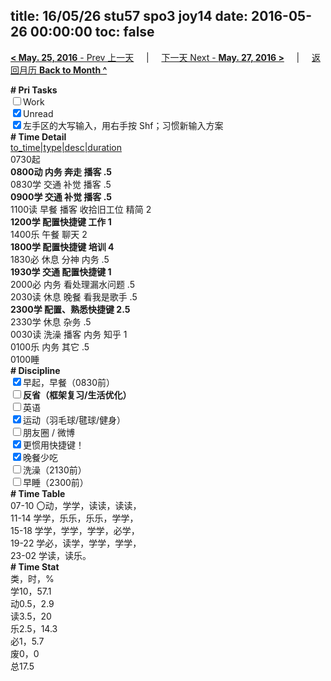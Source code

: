 title: 16/05/26 stu57 spo3 joy14
date: 2016-05-26 00:00:00
toc: false
---
[**< May. 25, 2016** - Prev 上一天](/lifelogs/2016/05/d25.html) &nbsp; &nbsp; | &nbsp; &nbsp; [下一天 Next - **May. 27, 2016 >**](/lifelogs/2016/05/d27.html) &nbsp; &nbsp; |  &nbsp; &nbsp; [返回月历 **Back to Month ^**](/lifelogs/2016/05/index.html)
<br/>	<div><b># Pri Tasks</b></div><div><input type="checkbox"/>Work</div><div><input checked="true" type="checkbox"/>Unread</div><div><input checked="true" type="checkbox"/>左手区的大写输入，用右手按 Shf；习惯新输入方案</div><div><b># Time Detail</b></div>	<div><u>to_time|type|desc|duration</u></div>	<div>0730起</div>	<div><b>0800动 内务 奔走 播客 .5</b></div>	<div>0830学 交通 补觉 播客 .5</div>	<div><b>0900学 交通 补觉 播客 .5</b></div><div>1100读 早餐 播客 收拾旧工位 精简 2</div>	<div><b>1200学 配置快捷键 工作 1</b></div><div>1400乐 午餐 聊天 2</div>	<div><b>1800学 配置快捷键 培训 4</b></div><div>1830必 休息 分神 内务 .5</div>	<div><b>1930学 交通 配置快捷键 1</b></div>	<div>2000必 内务 看处理漏水问题 .5</div><div>2030读 休息 晚餐 看我是歌手 .5</div>	<div><b>2300学 配置、熟悉快捷键 2.5</b></div>	<div>2330学 休息 杂务 .5</div><div>0030读 洗澡 播客 内务 知乎 1</div>	<div>0100乐 内务 其它 .5</div>	<div>0100睡</div><div><b># Discipline</b></div><div><input checked="true" type="checkbox"/>早起，早餐（0830前）</div><div><b><input type="checkbox"/></b><b>反省（框架复习/生活优化）</b></div><div><input type="checkbox"/>英语</div><div><input checked="true" type="checkbox"/>运动（羽毛球/毽球/健身）</div><div><input type="checkbox"/>朋友圈 / 微博</div><div><input checked="true" type="checkbox"/>更惯用快捷键！</div><div><input checked="true" type="checkbox"/>晚餐少吃</div><div><input type="checkbox"/>洗澡（2130前）</div><div><input type="checkbox"/>早睡（2300前）</div><div><b># Time Table</b></div>	<div>07-10 〇动，学学，读读，读读，</div>	<div>11-14 学学，乐乐，乐乐，学学，</div>	<div>15-18 学学，学学，学学，必学，</div>	<div>19-22 学必，读学，学学，学学，</div>	<div>23-02 学读，读乐。</div><div><b># Time Stat</b></div>	<div>类，时，%</div>	<div>学10，57.1</div>	<div>动0.5，2.9</div>	<div>读3.5，20</div>	<div>乐2.5，14.3</div>	<div>必1，5.7</div>	<div>废0，0</div>	<div>总17.5</div>